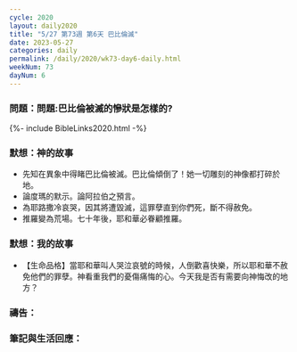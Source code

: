 ```yaml
---
cycle: 2020
layout: daily2020
title: "5/27 第73週 第6天 巴比倫滅"
date: 2023-05-27
categories: daily
permalink: /daily/2020/wk73-day6-daily.html
weekNum: 73
dayNum: 6
---
```


### 問題：問題:巴比倫被滅的慘狀是怎樣的?
 
{%- include BibleLinks2020.html -%}

### 默想：神的故事
+ 先知在異象中得睹巴比倫被滅。巴比倫傾倒了！她一切雕刻的神像都打碎於地。
+ 論度瑪的默示。論阿拉伯之預言。
+ 為耶路撒冷哀哭，因其將遭毀滅，這罪孽直到你們死，斷不得赦免。
+ 推羅變為荒場。七十年後，耶和華必眷顧推羅。

### 默想：我的故事
+ 【生命品格】當耶和華叫人哭泣哀號的時候，人倒歡喜快樂，所以耶和華不赦免他們的罪孽。神看重我們的憂傷痛悔的心。今天我是否有需要向神悔改的地方？

### 禱告：

### 筆記與生活回應：
